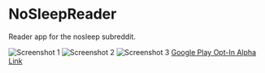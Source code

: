 # NoSleepReader
Reader app for the nosleep subreddit.

![Screenshot 1](http://i.imgur.com/TKwn0ag.png)
![Screenshot 2](http://i.imgur.com/tT339sA.png)
![Screenshot 3](http://i.imgur.com/TF2xk2Z.png)
[Google Play Opt-In Alpha Link](https://play.google.com/store/apps/details?id=com.projects.nosleepreader)
